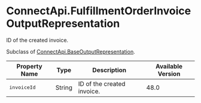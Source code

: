 # ConnectApi.FulfillmentOrderInvoiceOutputRepresentation

ID of the created invoice.

Subclass of [ConnectApi.BaseOutputRepresentation](atlas.en-us.230.0.order_management_developer_guide.meta/order_management_developer_guide/apex_connectapi_output_base_output.htm "Base Order Management output class.").

| Property Name | Type | Description | Available Version |
| --- | --- | --- | --- |
| <samp class="codeph apex_code">invoiceId</samp> | String | ID of the created invoice. | 48.0 |
